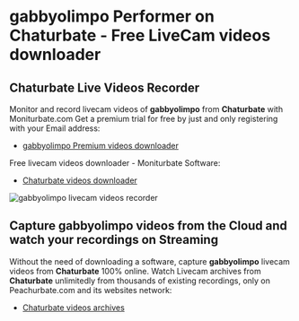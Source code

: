 # gabbyolimpo Performer on Chaturbate - Free LiveCam videos downloader

## Chaturbate Live Videos Recorder

Monitor and record livecam videos of **gabbyolimpo** from **Chaturbate** with Moniturbate.com
Get a premium trial for free by just and only registering with your Email address:
* [gabbyolimpo Premium videos downloader](https://moniturbate.com/request-demo-licence-key.html)

Free livecam videos downloader - Moniturbate Software:
* [Chaturbate videos downloader](https://moniturbate.com/moniturbate-download-software.html)

![gabbyolimpo livecam videos recorder](https://peachurnet.com/templates/moniturbate-software.png)


## Capture gabbyolimpo videos from the Cloud and watch your recordings on Streaming

Without the need of downloading a software, capture **gabbyolimpo** livecam videos from **Chaturbate** 100% online.
Watch Livecam archives from **Chaturbate** unlimitedly from thousands of existing recordings, only on Peachurbate.com and its websites network:
* [Chaturbate videos archives](https://peachurnet.com/)